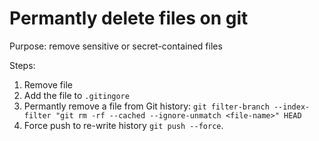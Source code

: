 # Permantly delete files on git

Purpose: remove sensitive or secret-contained files

Steps:

1. Remove file
2. Add the file to `.gitingore`
3. Permantly remove a file from Git history: `git filter-branch --index-filter "git rm -rf --cached --ignore-unmatch <file-name>" HEAD`
4. Force push to re-write history `git push --force`.
